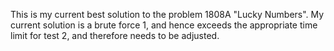 This is my current best solution to the problem 1808A "Lucky Numbers". My current solution is a brute force 1, and hence exceeds the appropriate time limit for test 2, and therefore needs to be adjusted.